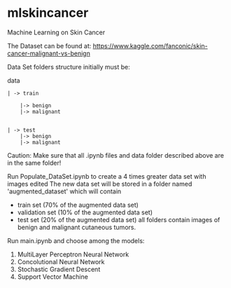 # mlskincancer
Machine Learning on Skin Cancer

The Dataset can be found at: https://www.kaggle.com/fanconic/skin-cancer-malignant-vs-benign

Data Set folders structure initially must be:

data

	| -> train
	
		|-> benign
		|-> malignant
		
		
	| -> test
		|-> benign
		|-> malignant

Caution: Make sure that all .ipynb files and data folder described above are in the same folder!

Run Populate_DataSet.ipynb to create a 4 times greater data set with images edited
The new data set will be stored in a folder named 'augmented_dataset' which will contain
* train set (70% of the augmented data set)
* validation set (10% of the augmented data set)
* test set (20% of the augmented data set)
all folders contain images of benign and malignant cutaneous tumors.

Run main.ipynb and choose among the models:
1) MultiLayer Perceptron Neural Network
2) Concolutional Neural Network
3) Stochastic Gradient Descent
4) Support Vector Machine
